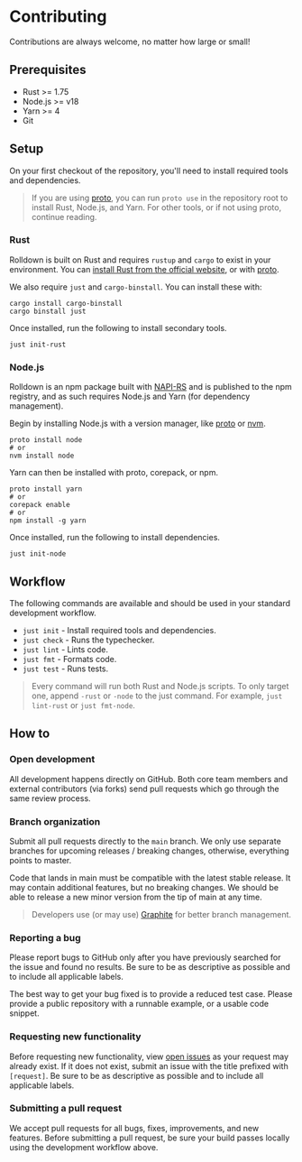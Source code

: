 # Contributing

Contributions are always welcome, no matter how large or small!

## Prerequisites

- Rust >= 1.75
- Node.js >= v18
- Yarn >= 4
- Git

## Setup

On your first checkout of the repository, you'll need to install required tools and dependencies.

> If you are using [proto](https://moonrepo.dev/proto), you can run `proto use` in the repository root to install Rust, Node.js, and Yarn. For other tools, or if not using proto, continue reading.

### Rust

Rolldown is built on Rust and requires `rustup` and `cargo` to exist in your environment. You can
[install Rust from the official website](https://www.rust-lang.org/tools/install), or with [proto](#setup).

We also require `just` and `cargo-binstall`. You can install these with:

```shell
cargo install cargo-binstall
cargo binstall just
```

Once installed, run the following to install secondary tools.

```shell
just init-rust
```

### Node.js

Rolldown is an npm package built with [NAPI-RS](https://napi.rs/) and is published to the npm registry, and as such requires Node.js and Yarn (for dependency management).

Begin by installing Node.js with a version manager, like [proto](https://moonrepo.dev/proto) or [nvm](https://github.com/nvm-sh/nvm).

```shell
proto install node
# or
nvm install node
```

Yarn can then be installed with proto, corepack, or npm.

```shell
proto install yarn
# or
corepack enable
# or
npm install -g yarn
```

Once installed, run the following to install dependencies.

```shell
just init-node
```

## Workflow

The following commands are available and should be used in your standard development workflow.

- `just init` - Install required tools and dependencies.
- `just check` - Runs the typechecker.
- `just lint` - Lints code.
- `just fmt` - Formats code.
- `just test` - Runs tests.

> Every command will run both Rust and Node.js scripts. To only target one, append `-rust` or `-node` to the just command. For example, `just lint-rust` or `just fmt-node`.

## How to

### Open development

All development happens directly on GitHub. Both core team members and external contributors (via forks)
send pull requests which go through the same review process.

### Branch organization

Submit all pull requests directly to the `main` branch. We only use separate branches for upcoming
releases / breaking changes, otherwise, everything points to master.

Code that lands in main must be compatible with the latest stable release. It may contain
additional features, but no breaking changes. We should be able to release a new minor version from
the tip of main at any time.

> Developers use (or may use) [Graphite](https://graphite.dev/) for better branch management.

### Reporting a bug

Please report bugs to GitHub
only after you have previously searched for the issue and found no results. Be sure to be as
descriptive as possible and to include all applicable labels.

The best way to get your bug fixed is to provide a reduced test case. Please provide a public
repository with a runnable example, or a usable code snippet.

### Requesting new functionality

Before requesting new functionality, view [open issues](https://github.com/rolldown/rolldown/issues) as
your request may already exist. If it does not exist, submit an issue with the title prefixed with `[request]`.
Be sure to be as descriptive as possible and to include all applicable labels.

### Submitting a pull request

We accept pull requests for all bugs, fixes, improvements, and new features. Before submitting a
pull request, be sure your build passes locally using the development workflow above.
